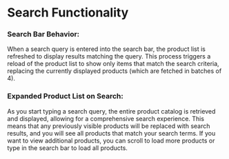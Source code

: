 # Search Functionality

### Search Bar Behavior:
 When a search query is entered into the search bar, the product list is refreshed to display results matching the query. This process triggers a reload of the product list to show only items that match the search criteria, replacing the currently displayed products (which are fetched in batches of 4).

### Expanded Product List on Search: 
As you start typing a search query, the entire product catalog is retrieved and displayed, allowing for a comprehensive search experience. This means that any previously visible products will be replaced with search results, and you will see all products that match your search terms. If you want to view additional products, you can scroll to load more products or type in the search bar to load all products.
